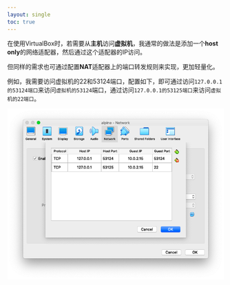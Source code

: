 ```yaml
---
layout: single
toc: true
---
```


在使用VirtualBox时，若需要从**主机**访问**虚拟机**，我通常的做法是添加一个**host only**的网络适配器，然后通过这个适配器的IP访问。

但同样的需求也可通过配置**NAT**适配器上的端口转发规则来实现，更加轻量化。

例如，我需要访问虚拟机的22和53124端口，配置如下，即可通过访问`127.0.0.1的53124端口`来访问`虚拟机的53124`端口，通过访问`127.0.0.1的53125端口`来访问`虚拟机的22端口`。

![9968ed5620001956b15127d9.png](assets/img/9968ed5620001956b15127d9.png)

